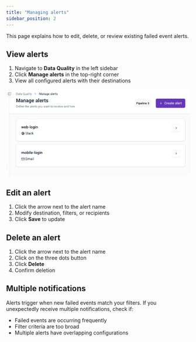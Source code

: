 ```yaml
---
title: "Managing alerts"
sidebar_position: 2
---
```


This page explains how to edit, delete, or review existing failed event alerts.

## View alerts

1. Navigate to **Data Quality** in the left sidebar
2. Click **Manage alerts** in the top-right corner
3. View all configured alerts with their destinations

![Manage alerts interface](images/dq_list_alerts.png)

## Edit an alert

1. Click the arrow next to the alert name
2. Modify destination, filters, or recipients
3. Click **Save** to update

## Delete an alert

1. Click the arrow next to the alert name
2. Click on the three dots button
3. Click **Delete**
4. Confirm deletion

## Multiple notifications

Alerts trigger when new failed events match your filters. If you unexpectedly receive multiple notifications, check if:
- Failed events are occurring frequently
- Filter criteria are too broad
- Multiple alerts have overlapping configurations
